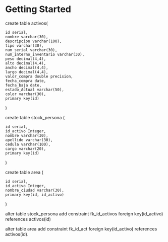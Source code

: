 # Getting Started

create table activos(
	
	id serial,
	nombre varchar(30),
	descripcion varchar(100),
	tipo varchar(30),
	num_serial varchar(30),
	num_interno_inventario varchar(30),
	peso decimal(4,4),
	alto decimal(4,4),
	ancho decimal(4,4),
	largo decimal(4,4),
	valor_compra double precision,
	fecha_compra date,
	fecha_baja date,
	estado_Actual varchar(50),
	color varchar(30),
	primary key(id)
	
)


create table stock_persona (
	
	id serial,
	id_activo Integer,
	nombre varchar(30),
	apellido varchar(30),
	cedula varchar(100),
	cargo varchar(20),
	primary key(id)

)


create table area (
	
	id serial,
	id_activo Integer,
	nombre_ciudad varchar(30),
	primary key(id, id_activo)

)


alter table stock_persona add constraint fk_id_activos foreign key(id_activo) references activos(id)

alter table area add constraint fk_id_act foreign key(id_activo) references activos(id).

